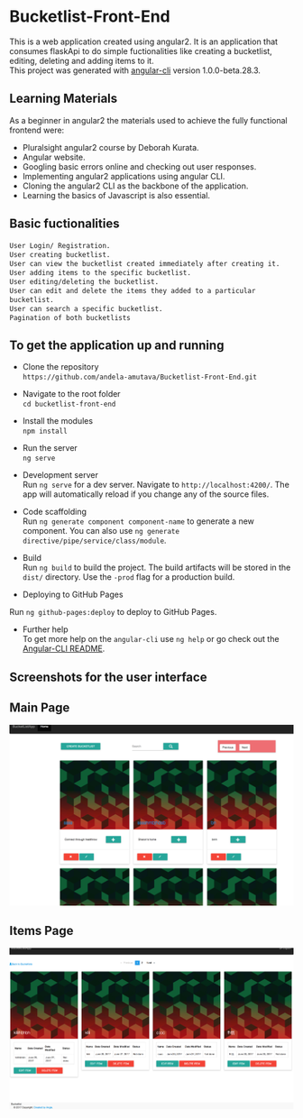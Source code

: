 # Bucketlist-Front-End
This is a web application created using angular2. It is an application that consumes flaskApi to do simple fuctionalities like creating a bucketlist, editing, deleting and adding items to it. <br/>
This project was generated with [angular-cli](https://github.com/angular/angular-cli) version 1.0.0-beta.28.3.

## Learning Materials
As a beginner in angular2 the materials used to achieve the fully functional frontend were:<br/>
* Pluralsight angular2 course by Deborah Kurata.
* Angular website.
* Googling basic errors online and checking out user responses.
* Implementing angular2 applications using angular CLI.
* Cloning the angular2 CLI as the backbone of the application.
* Learning the basics of Javascript is also essential.

## Basic fuctionalities
```
User Login/ Registration.
User creating bucketlist.
User can view the bucketlist created immediately after creating it.
User adding items to the specific bucketlist.
User editing/deleting the bucketlist.
User can edit and delete the items they added to a particular bucketlist.
User can search a specific bucketlist.
Pagination of both bucketlists 
```
## To get the application up and running

* Clone the repository <br/>
 `https://github.com/andela-amutava/Bucketlist-Front-End.git`

* Navigate to the root folder <br/>
 `cd bucketlist-front-end`

* Install the modules <br/>
 `npm install`<br/>

* Run the server <br/> 
  `ng serve`

* Development server <br/> 
  Run `ng serve` for a dev server. Navigate to `http://localhost:4200/`. The app will automatically reload if you change any of the source files.

* Code scaffolding <br/> 
 Run `ng generate component component-name` to generate a new component. You can also use `ng generate directive/pipe/service/class/module`.
* Build <br/> 
 Run `ng build` to build the project. The build artifacts will be stored in the `dist/` directory. Use the `-prod` flag for a production build.

* Deploying to GitHub Pages <br/> 

 Run `ng github-pages:deploy` to deploy to GitHub Pages.

* Further help <br/> 
To get more help on the `angular-cli` use `ng help` or go check out the [Angular-CLI README](https://github.com/angular/angular-cli/blob/master/README.md).

## Screenshots for the user interface
## Main Page
![Screen shot]( Bucketlist-Front-End/src/assets/images/bucketlist.png)
## Items Page
![Screen shot]( Bucketlist-Front-End/src/assets/images/items.png)
